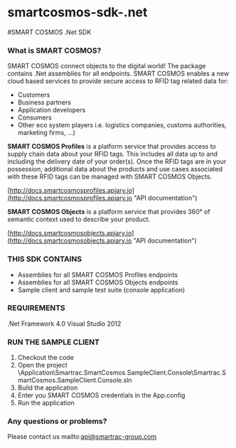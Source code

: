 smartcosmos-sdk-.net
====================

#SMART COSMOS .Net SDK

### What is SMART COSMOS?

SMART COSMOS connect objects to the digital world! The package contains .Net assemblies for all endpoints. SMART COSMOS enables a new cloud based services to provide secure access to RFID tag related data for:

- Customers
- Business partners
- Application developers
- Consumers
- Other eco system players i.e. logistics companies, customs authorities, marketing firms, …)

**SMART COSMOS Profiles** is a platform service that provides access to supply chain data about your RFID tags. This includes all data up to and including the delivery date of your order(s). Once the RFID tags are in your possession, additional data about the products and use cases associated with these RFID tags can be managed with SMART COSMOS Objects.

[http://docs.smartcosmosprofiles.apiary.io](http://docs.smartcosmosprofiles.apiary.io "API documentation")


**SMART COSMOS Objects** is a platform service that provides 360° of semantic context used to describe your product.

[http://docs.smartcosmosobjects.apiary.io](http://docs.smartcosmosobjects.apiary.io "API documentation")


### THIS SDK CONTAINS
- Assemblies for all SMART COSMOS Profiles endpoints
- Assemblies for all SMART COSMOS Objects endpoints
- Sample client and sample test suite (console application)

### REQUIREMENTS
.Net Framework 4.0
Visual Studio 2012

### RUN THE SAMPLE CLIENT

1. Checkout the code
2. Open the project <Checkout folder>\Application\Smartrac.SmartCosmos.SampleClient.Console\Smartrac.SmartCosmos.SampleClient.Console.sln
3. Build the application
4. Enter you SMART COSMOS credentials in the App.config
5. Run the application 

### Any questions or problems?
Please contact us mailto:api@smartrac-group.com